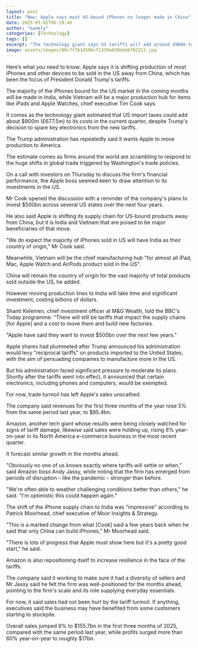```yaml
---
layout: post
title: "New: Apple says most US-bound iPhones no longer made in China"
date: 2025-05-02T06:29:46
author: "badely"
categories: [Technology]
tags: []
excerpt: "The technology giant says US tariffs will add around $900m to its costs this quarter."
image: assets/images/08c7f7b1d586cf1339e030deb6702211.jpg
---
```


Here’s what you need to know: Apple says it is shifting production of most iPhones and other devices to be sold in the US away from China, which has been the focus of President Donald Trump's tariffs.

The majority of the iPhones bound for the US market in the coming months will be made in India, while Vietnam will be a major production hub for items like iPads and Apple Watches, chief executive Tim Cook says.

It comes as the technology giant estimated that US import taxes could add about $900m (£677.5m) to its costs in the current quarter, despite Trump's decision to spare key electronics from the new tariffs.

The Trump administration has repeatedly said it wants Apple to move production to America. 

The estimate comes as firms around the world are scrambling to respond to the huge shifts in global trade triggered by Washington's trade policies.

On a call with investors on Thursday to discuss the firm's financial performance, the Apple boss seemed keen to draw attention to its investments in the US.

Mr Cook opened the discussion with a reminder of the company's plans to invest $500bn across several US states over the next four years.

He also said Apple is shifting its supply chain for US-bound products away from China, but it is India and Vietnam that are poised to be major beneficiaries of that move.

"We do expect the majority of iPhones sold in US will have India as their country of origin," Mr Cook said.

Meanwhile, Vietnam will be the chief manufacturing hub "for almost all iPad, Mac, Apple Watch and AirPods product sold in the US".

China will remain the country of origin for the vast majority of total products sold outside the US, he added.

However moving production lines to India will take time and significant investment, costing billions of dollars.

Shanti Kelemen, chief investment officer at M&G Wealth, told the BBC's Today programme: "There will still be tariffs that impact the supply chains [for Apple] and a cost to move them and build new factories.

"Apple have said they want to invest $500bn over the next few years."

Apple shares had plummeted after Trump announced his administration would levy "reciprocal tariffs" on products imported to the United States, with the aim of persuading companies to manufacture more in the US.

But his administration faced significant pressure to moderate its plans. Shortly after the tariffs went into effect, it announced that certain electronics, including phones and computers, would be exempted.

For now, trade turmoil has left Apple's sales unscathed.

The company said revenues for the first three months of the year rose 5% from the same period last year, to $95.4bn.

Amazon, another tech giant whose results were being closely watched for signs of tariff damage, likewise said sales were holding up, rising 8% year-on-year in its North America e-commerce business in the most recent quarter.

It forecast similar growth in the months ahead. 

"Obviously no one of us knows exactly where tariffs will settle or when," said Amazon boss Andy Jassy, while noting that the firm has emerged from periods of disruption – like the pandemic – stronger than before.

"We're often able to weather challenging conditions better than others," he said. "I'm optimistic this could happen again."

The shift of the iPhone supply chain to India was "impressive" according to Patrick Moorhead, chief executive of Moor Insights & Strategy.

"This is a marked change from what [Cook] said a few years back when he said that only China can build iPhones," Mr Moorhead said.

"There is lots of progress that Apple must show here but it's a pretty good start," he said.

Amazon is also repositioning itself to increase resilience in the face of the tariffs.

The company said it working to make sure it had a diversity of sellers and Mr Jassy said he felt the firm was well-positioned for the months ahead, pointing to the firm's scale and its role supplying everyday essentials.

For now, it said sales had not been hurt by the tariff turmoil. If anything, executives said the business may have benefited from some customers starting to stockpile.

Overall sales jumped 9% to $155.7bn in the first three months of 2025, compared with the same period last year, while profits surged more than 60% year-on-year to roughly $17bn.

